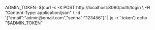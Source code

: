 ADMIN_TOKEN=$(curl -s -X POST http://localhost:8080/auth/login \
  -H "Content-Type: application/json" \
  -d '{"email":"admin@email.com","senha":"123456"}' | jq -r '.token')
echo "$ADMIN_TOKEN"

